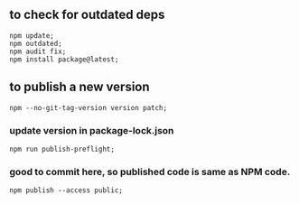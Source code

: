 ## to check for outdated deps

    npm update;
    npm outdated;
    npm audit fix;
    npm install package@latest;

## to publish a new version

    npm --no-git-tag-version version patch;

### update version in package-lock.json

    npm run publish-preflight;

### good to commit here, so published code is same as NPM code.

    npm publish --access public;
